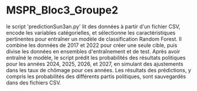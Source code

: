 # MSPR_Bloc3_Groupe2
 le script 'predictionSun3an.py' lit des données à partir d'un fichier CSV, encode les variables catégorielles, et sélectionne les caractéristiques pertinentes pour entraîner un modèle de classification 
 Random Forest. Il combine les données de 2017 et 2022 pour créer une seule cible, puis divise les données en ensembles d'entraînement et de test.
 Après avoir entraîné le modèle, le script prédit les probabilités des résultats politiques pour les années 2024, 2025, 2026, et 2027, en simulant des ajustements dans les taux de chômage pour ces années. 
 Les résultats des  prédictions, y compris les probabilités des différents partis politiques, sont sauvegardés dans des fichiers CSV.




